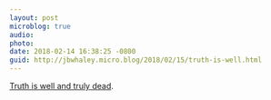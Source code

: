 ```yaml
---
layout: post
microblog: true
audio: 
photo: 
date: 2018-02-14 16:38:25 -0800
guid: http://jbwhaley.micro.blog/2018/02/15/truth-is-well.html
---
```

[Truth is well and truly dead](https://www.buzzfeed.com/charliewarzel/the-terrifying-future-of-fake-news?utm_term=.qga0JaVMd#.miVYk3KjN).
